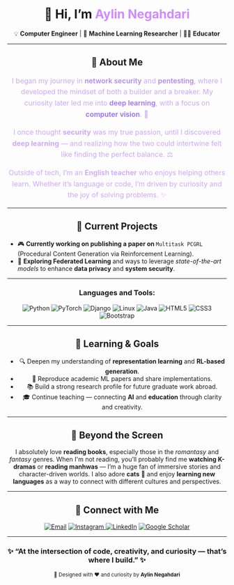 <!-- ✨ Aylin Negahdari | GitHub Profile README ✨ -->
<div align="center">

<h1>🌸 Hi, I’m <span style="color:#d18aff;">Aylin Negahdari</span></h1>

<p>
💡 <b>Computer Engineer</b> | 🤖 <b>Machine Learning Researcher</b> | 🧑‍🏫 <b>Educator</b><br>
</p>


---

<h2>🧬 About Me</h2>

<div align="center" style="line-height:1.6;">

<p style="color:#caa9f8; font-size:16px; max-width:700px;">
I began my journey in <span style="color:#b388eb; font-weight:600;">network security</span> and <span style="color:#b388eb; font-weight:600;">pentesting</span>, where I developed the mindset of both a builder and a breaker. My curiosity later led me into <span style="color:#a371f7; font-weight:600;">deep learning</span>, with a focus on <span style="color:#946cfb; font-weight:600;">computer vision</span>. 🚀
</p>

<p style="color:#caa9f8; font-size:16px; max-width:700px;">
I once thought <b>security</b> was my true passion, until I discovered <b>deep learning</b> — and realizing how the two could intertwine felt like finding the perfect balance. ⚖️
</p>

<p style="color:#caa9f8; font-size:16px; max-width:700px;">
Outside of tech, I’m an <span style="color:#caa9f8; font-weight:600;">English teacher</span> who enjoys helping others learn. Whether it’s language or code, I’m driven by curiosity and the joy of solving problems. ✨
</p>



</div>

---

<h2>🧠 Current Projects</h2>

<ul align="left">
  <li>🎮 
<strong>Currently working on publishing a paper on </strong>
<code>Multitask PCGRL</code>
<span class="meta">(Procedural Content Generation via Reinforcement Learning)</span>.</li>
  <li> <span class="emoji">🤖</span>
<strong>Exploring Federated Learning</strong> and ways to leverage
<em>state-of-the-art models</em> to enhance <strong>data privacy</strong> and
<strong>system security</strong>.</li>
</ul>

---

<div align="center">

<h3>Languages and Tools:</h3>
<p>
  <img src="https://img.shields.io/badge/Python-%2314354C?style=for-the-badge&logo=python&logoColor=white" alt="Python">
  <img src="https://img.shields.io/badge/PyTorch-%23EE4C2C?style=for-the-badge&logo=pytorch&logoColor=white" alt="PyTorch">
  <img src="https://img.shields.io/badge/Django-%23092E20?style=for-the-badge&logo=django&logoColor=white" alt="Django">
  <img src="https://img.shields.io/badge/Linux-%23000000?style=for-the-badge&logo=linux&logoColor=white" alt="Linux">
  <img src="https://img.shields.io/badge/Java-%23f89820?style=for-the-badge&logo=java&logoColor=white" alt="Java">
  <img src="https://img.shields.io/badge/HTML5-%23E34F26?style=for-the-badge&logo=html5&logoColor=white" alt="HTML5">
  <img src="https://img.shields.io/badge/CSS3-%231572B6?style=for-the-badge&logo=css3&logoColor=white" alt="CSS3">
  <img src="https://img.shields.io/badge/Bootstrap-%23563D7C?style=for-the-badge&logo=bootstrap&logoColor=white" alt="Bootstrap">
  
</p>

</div>

---

<h2>🚀 Learning & Goals</h2>

<ul>
  <li>🔍 Deepen my understanding of <b>representation learning</b> and <b>RL-based generation</b>.</li>
  <li>🧩 Reproduce academic ML papers and share implementations.</li>
  <li>📚 Build a strong research profile for future graduate work abroad.</li>
  <li>🎓 Continue teaching — connecting <b>AI</b> and <b>education</b> through clarity and creativity.</li>
</ul>

---

<h2>🌱 Beyond the Screen</h2>

<p>
  I absolutely love <strong>reading books</strong>, especially those in the <em>romantasy</em> and <em>fantasy</em> genres. 
  When I'm not reading, you’ll probably find me <strong>watching K-dramas</strong> or <strong>reading manhwas</strong> — I’m a huge fan of immersive stories and character-driven worlds. 
  I also adore <strong>cats</strong> 🐾 and enjoy <strong>learning new languages</strong> as a way to connect with different cultures and perspectives.
</p>

---

<h2>💌 Connect with Me</h2>

<p align="center">
  <a href="mailto:your-email@example.com"><img src="https://img.shields.io/badge/Email-%23caa9f8?style=for-the-badge&logo=gmail&logoColor=white" alt="Email"></a>
  <a href="https://www.instagram.com/yourusername" target="_blank">
    <img src="https://img.shields.io/badge/Instagram-%23E4405F?style=for-the-badge&logo=instagram&logoColor=white" alt="Instagram">
  </a>
  <a href="https://www.linkedin.com/in/your-profile" target="_blank"><img src="https://img.shields.io/badge/LinkedIn-%23946ef5?style=for-the-badge&logo=linkedin&logoColor=white" alt="LinkedIn"></a>
  <a href="https://scholar.google.com/" target="_blank"><img src="https://img.shields.io/badge/Google_Scholar-%238a63d2?style=for-the-badge&logo=google-scholar&logoColor=white" alt="Google Scholar"></a>
</p>

---

<h3 align="center">
✨ “At the intersection of code, creativity, and curiosity — that’s where I build.” ✨
</h3>

<p align="center">
<sub>🌸 Designed with ❤️ and curiosity by <b>Aylin Negahdari</b></sub>
</p>

</div>
